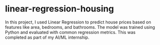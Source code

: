 # linear-regression-housing
In this project, I used Linear Regression to predict house prices based on features like area, bedrooms, and bathrooms. The model was trained using Python and evaluated with common regression metrics. This was completed as part of my AI/ML internship.
